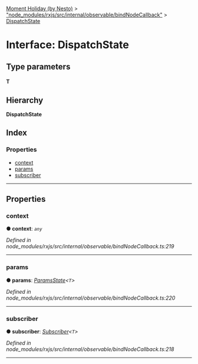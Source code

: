 [Moment Holiday (by Nesto)](../README.md) > ["node_modules/rxjs/src/internal/observable/bindNodeCallback"](../modules/_node_modules_rxjs_src_internal_observable_bindnodecallback_.md) > [DispatchState](../interfaces/_node_modules_rxjs_src_internal_observable_bindnodecallback_.dispatchstate.md)

# Interface: DispatchState

## Type parameters
#### T 
## Hierarchy

**DispatchState**

## Index

### Properties

* [context](_node_modules_rxjs_src_internal_observable_bindnodecallback_.dispatchstate.md#context)
* [params](_node_modules_rxjs_src_internal_observable_bindnodecallback_.dispatchstate.md#params)
* [subscriber](_node_modules_rxjs_src_internal_observable_bindnodecallback_.dispatchstate.md#subscriber)

---

## Properties

<a id="context"></a>

###  context

**● context**: *`any`*

*Defined in node_modules/rxjs/src/internal/observable/bindNodeCallback.ts:219*

___
<a id="params"></a>

###  params

**● params**: *[ParamsState](_node_modules_rxjs_src_internal_observable_bindnodecallback_.paramsstate.md)<`T`>*

*Defined in node_modules/rxjs/src/internal/observable/bindNodeCallback.ts:220*

___
<a id="subscriber"></a>

###  subscriber

**● subscriber**: *[Subscriber](../classes/_node_modules_rxjs_src_internal_subscriber_.subscriber.md)<`T`>*

*Defined in node_modules/rxjs/src/internal/observable/bindNodeCallback.ts:218*

___

